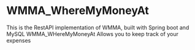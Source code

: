 # WMMA_WhereMyMoneyAt
This is the RestAPI implementation of WMMA, built with Spring boot and MySQL
WMMA_WHereMyMoneyAt Allows you to keep track of your expenses
